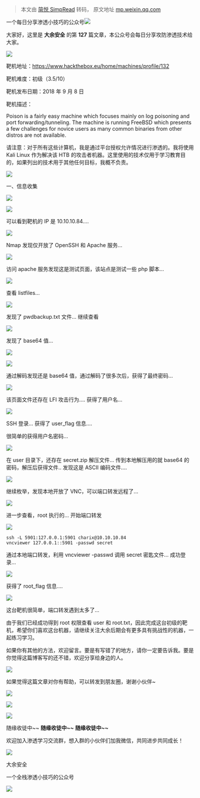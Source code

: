 > 本文由 [简悦 SimpRead](http://ksria.com/simpread/) 转码， 原文地址 [mp.weixin.qq.com](https://mp.weixin.qq.com/s/qTBiGtC1XQ0flI7R8VKITA)

一个每日分享渗透小技巧的公众号![](https://mmbiz.qpic.cn/mmbiz_png/O7dWXt4o5KPTQKiaXksbZia7PmHLPX2vnCWsznInTj3b9TFYtTDIYG6lDGJZYYSv72NsVWF24Kjlo4MT29tEOQSg/640?wx_fmt=png)

  

  

大家好，这里是 **大余安全** 的第 **127** 篇文章，本公众号会每日分享攻防渗透技术给大家。

![](https://mmbiz.qpic.cn/mmbiz_png/sGWlDp8sFCl67vCmcZr3JtQP0jB8suQiaKaKCVYPOezloiaicS8xMkAriaAQd3dTOPXicBTVStlX66kEffEWJOiczUTA/640?wx_fmt=png)

靶机地址：https://www.hackthebox.eu/home/machines/profile/132

靶机难度：初级（3.5/10）

靶机发布日期：2018 年 9 月 8 日

靶机描述：

Poison is a fairly easy machine which focuses mainly on log poisoning and port forwarding/tunneling. The machine is running FreeBSD which presents a few challenges for novice users as many common binaries from other distros are not available.

请注意：对于所有这些计算机，我是通过平台授权允许情况进行渗透的。我将使用 Kali Linux 作为解决该 HTB 的攻击者机器。这里使用的技术仅用于学习教育目的，如果列出的技术用于其他任何目标，我概不负责。

![](https://mmbiz.qpic.cn/mmbiz_png/o62ddIpxjBd0kv6p3zb6uf1GiaCo9PiaF12hWQQSurxFPuVIDtsNTgUpjjvmib7GxKXNePVMAwJfzuib52MWoORPYg/640?wx_fmt=png)

一、信息收集

![](https://mmbiz.qpic.cn/mmbiz_png/Clq0o4fE5u6X5A1maTmqcvtEibdrsDO41kZPibRCHsX3Koj69GFK2qOyPwdcrgcDkHklrdJzBCiaQPuMVe11oSYHA/640?wx_fmt=png)

![](https://mmbiz.qpic.cn/mmbiz_png/O7dWXt4o5KMsgZldp8DTHcdVWoJmMW626nwhE4kic5HbcSGoYhzNRWN5UMy7zSTpNIG2X4BjHaX2icg7yu7zZ17A/640?wx_fmt=png)

可以看到靶机的 IP 是 10.10.10.84....

![](https://mmbiz.qpic.cn/mmbiz_png/O7dWXt4o5KMsgZldp8DTHcdVWoJmMW62iajCHLJC4XVQSbcNsLXiaOnQ4ddmRvVytDgIxnKxj7M1ajFYnbhZF5dw/640?wx_fmt=png)

Nmap 发现仅开放了 OpenSSH 和 Apache 服务...

![](https://mmbiz.qpic.cn/mmbiz_png/O7dWXt4o5KMsgZldp8DTHcdVWoJmMW62BibWO4YPMMs7qzsPUmazQQNy9UlgiciaB1uMQPOneEK3iccPpN2U4Y3lLQ/640?wx_fmt=png)

访问 apache 服务发现这是测试页面，该站点是测试一些 php 脚本...

![](https://mmbiz.qpic.cn/mmbiz_png/O7dWXt4o5KMsgZldp8DTHcdVWoJmMW62Txz8Ynv41baORhsnJPic08JjnibiaEDw2F3zNTzlAo9BtLHjJsfBNQQhA/640?wx_fmt=png)

查看 listfiles...

![](https://mmbiz.qpic.cn/mmbiz_png/O7dWXt4o5KMsgZldp8DTHcdVWoJmMW62aueSNeV4TeIgsvLiaR85icVoO8cFej2c8rL65NaMLiaRSRnFzPmKfkMQQ/640?wx_fmt=png)

发现了 pwdbackup.txt 文件... 继续查看

![](https://mmbiz.qpic.cn/mmbiz_png/O7dWXt4o5KMsgZldp8DTHcdVWoJmMW627jB6Aa82PPibz8aJSa8aJRaIP3W6B2ia5snEWyVwpf2IO9RRFLiaLQUJg/640?wx_fmt=png)

发现了 base64 值...

![](https://mmbiz.qpic.cn/mmbiz_png/O7dWXt4o5KMsgZldp8DTHcdVWoJmMW626iby2BD1p5YbCRRta5ibtdUKhV4k2qDKia4BFnqGpicqVvVb6NJSicOUBoQ/640?wx_fmt=png)

![](https://mmbiz.qpic.cn/mmbiz_png/O7dWXt4o5KMsgZldp8DTHcdVWoJmMW62oib2ahib7UhXk4wtokNVaibyDSM1FlRLJwZZcCLDbu07scKtAibQanUS4g/640?wx_fmt=png)

通过解码发现还是 base64 值，通过解码了很多次后，获得了最终密码...

![](https://mmbiz.qpic.cn/mmbiz_png/O7dWXt4o5KMsgZldp8DTHcdVWoJmMW62JqnfcooMa28VDwdCBiaLiaW2SOSR5uWNpEOicdv9xElCB8MUXVHwj1rLA/640?wx_fmt=png)

该页面文件还存在 LFI 攻击行为.... 获得了用户名...

![](https://mmbiz.qpic.cn/mmbiz_png/O7dWXt4o5KMsgZldp8DTHcdVWoJmMW62S9jhqyLQibjreibZr9GAyX1VIKaIbgQl4vRxQPIhqzLkwdjlBsaFd0qg/640?wx_fmt=png)

SSH 登录... 获得了 user_flag 信息....

很简单的获得用户名密码...

![](https://mmbiz.qpic.cn/mmbiz_png/O7dWXt4o5KMsgZldp8DTHcdVWoJmMW622Ctz8WcdSyXaNq1thEPwtTO3YJbHTWEqZcLyUfMsksbmHhoymQSwHg/640?wx_fmt=png)

在 user 目录下，还存在 secret.zip 解压文件... 传到本地解压用的就 base64 的密码，解压后获得文件.. 发现这是 ASCII 编码文件....

![](https://mmbiz.qpic.cn/mmbiz_png/O7dWXt4o5KMsgZldp8DTHcdVWoJmMW62K6JIcZ3H36vRTRY48fo1fPRIU3wV520SZlezRv5X70RLPggqMsNUJw/640?wx_fmt=png)

继续枚举，发现本地开放了 VNC，可以端口转发远程了...

![](https://mmbiz.qpic.cn/mmbiz_png/O7dWXt4o5KMsgZldp8DTHcdVWoJmMW62cmSNF6sjeGYx2283HiaEKsdRId7cfTfOVW8m8IryM2ia72uOZcloGL4w/640?wx_fmt=png)

进一步查看，root 执行的... 开始端口转发

![](https://mmbiz.qpic.cn/mmbiz_png/O7dWXt4o5KMsgZldp8DTHcdVWoJmMW62sXdN5RMPhvE32DKm48HF0bLDPWjKGX3NPfTM4P0I1qqC2uG2YPBDsQ/640?wx_fmt=png)

```
ssh -L 5901:127.0.0.1:5901 charix@10.10.10.84
vncviewer 127.0.0.1::5901 -passwd secret
```

通过本地端口转发，利用 vncviewer -passwd 调用 secret 密匙文件... 成功登录...

![](https://mmbiz.qpic.cn/mmbiz_png/O7dWXt4o5KMsgZldp8DTHcdVWoJmMW62c0o9yQ1ibgD5BSgrUicE9c517NgW8eRibgLXuvnz3YHJpp2DSTZPia2yKQ/640?wx_fmt=png)

获得了 root_flag 信息....

![](https://mmbiz.qpic.cn/mmbiz_png/sGWlDp8sFCl67vCmcZr3JtQP0jB8suQiaKaKCVYPOezloiaicS8xMkAriaAQd3dTOPXicBTVStlX66kEffEWJOiczUTA/640?wx_fmt=png)

这台靶机很简单，端口转发遇到太多了...

由于我们已经成功得到 root 权限查看 user 和 root.txt，因此完成这台初级的靶机，希望你们喜欢这台机器，请继续关注大余后期会有更多具有挑战性的机器，一起练习学习。

如果你有其他的方法，欢迎留言。要是有写错了的地方，请你一定要告诉我。要是你觉得这篇博客写的还不错，欢迎分享给身边的人。

![](https://mmbiz.qpic.cn/mmbiz_png/o62ddIpxjBd0kv6p3zb6uf1GiaCo9PiaF12hWQQSurxFPuVIDtsNTgUpjjvmib7GxKXNePVMAwJfzuib52MWoORPYg/640?wx_fmt=png)

如果觉得这篇文章对你有帮助，可以转发到朋友圈，谢谢小伙伴~

![](https://mmbiz.qpic.cn/mmbiz_png/c5xrRn4430AnqkfAJc38Vpnc5XiaADLTjiciciaibYU4EHw3Nuh7YMtuB0hz3sb8Em9iatt5skAsibuuysPLdLY5LtWOw/640?wx_fmt=png)

![](https://mmbiz.qpic.cn/mmbiz_png/p3lIbvldZiabdI5iaCb3icRhtygUuo2sp6Hcdq0ANlpy5W3gL628uq032jsoVnGnl6HdGrgDXjfazFtkp6IInibDdQ/640?wx_fmt=png)

![](https://mmbiz.qpic.cn/mmbiz_png/O7dWXt4o5KPqjaFWwyrrhiciahSpOibxqKvSIFX0iaPcG00CjYIwQDwIDeIicmFMlOVNyhWYVSE8pJK566UK3YOUNWQ/640?wx_fmt=png)

随缘收徒中~~ **随缘收徒中~~** **随缘收徒中~~**

欢迎加入渗透学习交流群，想入群的小伙伴们加我微信，共同进步共同成长！

![](https://mmbiz.qpic.cn/mmbiz_png/ndicuTO22p6ibN1yF91ZicoggaJJZX3vQ77Vhx81O5GRyfuQoBRjpaUyLOErsSo8PwNYlT1XzZ6fbwQuXBRKf4j3Q/640?wx_fmt=png)  

大余安全

一个全栈渗透小技巧的公众号

![](https://mmbiz.qpic.cn/mmbiz_png/O7dWXt4o5KPTQKiaXksbZia7PmHLPX2vnCSsnsc7MHh257oYRic1MOT8qibABNUEnTq9DUL7QBwnS52EheJf4m8iaTQ/640?wx_fmt=png)